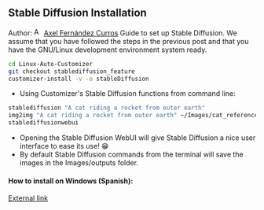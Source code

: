 ## Stable Diffusion Installation

Author: [<img src="https://nott-gaming.github.io/assets/images/Axel_agent.png" alt="Axel" width="16" height="16">](https://nott-gaming.github.io/aboutus#AXEL) [Axel Fernández Curros](https://nott-gaming.github.io/aboutus#AXEL)
Guide to set up Stable Diffusion.
We assume that you have followed the steps in the previous post and that you have the GNU/Linux development environment system ready.

```bash
cd Linux-Auto-Customizer
git checkout stablediffusion_feature
customizer-install -v -o stableDiffusion
```
* Using Customizer's Stable Diffusion functions from command line:
```bash
stablediffusion "A cat riding a rocket from outer earth"
img2img "A cat riding a rocket from outer earth" ~/Images/cat_reference.png
stablediffusionwebui
```
* Opening the Stable Diffusion WebUI will give Stable Diffusion a nice user interface to ease its use! 😁
* By default Stable Diffusion commands from the terminal will save the images in the Images/outputs folder.

#### How to install on Windows (Spanish):
[External link](https://tinyurl.com/instalarstablediffusion)